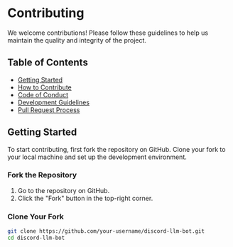 # Contributing

We welcome contributions! Please follow these guidelines to help us maintain the quality and integrity of the project.

## Table of Contents
- [Getting Started](#getting-started)
- [How to Contribute](#how-to-contribute)
- [Code of Conduct](#code-of-conduct)
- [Development Guidelines](#development-guidelines)
- [Pull Request Process](#pull-request-process)

## Getting Started

To start contributing, first fork the repository on GitHub. Clone your fork to your local machine and set up the development environment.

### Fork the Repository

1. Go to the repository on GitHub.
2. Click the "Fork" button in the top-right corner.

### Clone Your Fork

```bash
git clone https://github.com/your-username/discord-llm-bot.git
cd discord-llm-bot

